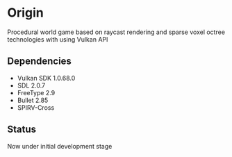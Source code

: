 # Origin
Procedural world game based on raycast rendering and sparse voxel octree technologies with using Vulkan API

## Dependencies
- Vulkan SDK 1.0.68.0
- SDL 2.0.7
- FreeType 2.9
- Bullet 2.85
- SPIRV-Cross

## Status
Now under initial development stage
